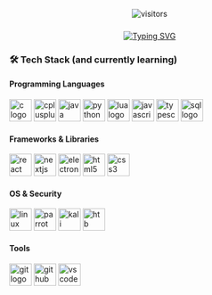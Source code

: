 <div align="center">
  
![visitors](https://komarev.com/ghpvc/?username=K1Dev-Core&color=blueviolet&style=flat-square)

</div>

###
<div align="center">

[![Typing SVG](https://readme-typing-svg.herokuapp.com?size=28&color=00FF00&center=true&vCenter=true&width=700&lines=Hi+%F0%9F%91%8B%2C+I'm+Kings+aka+Hex+%2F+K1GOD;Computer+Science+Student+at+Mahasarakham+University;Cybersecurity+Enthusiast+%F0%9F%94%90;CTF+Player+%F0%9F%9A%A7;Web+%26+Software+Developer+%F0%9F%92%BB)](https://git.io/typing-svg)

</div>

###


<h3 align="left">🛠 Tech Stack (and currently learning)</h3>

#### Programming Languages
<div align="left">
  <img src="https://cdn.jsdelivr.net/gh/devicons/devicon/icons/c/c-original.svg" height="40" alt="c logo" />
  <img src="https://cdn.jsdelivr.net/gh/devicons/devicon/icons/cplusplus/cplusplus-original.svg" height="40" alt="cplusplus logo" />
  <img src="https://cdn.jsdelivr.net/gh/devicons/devicon/icons/java/java-original.svg" height="40" alt="java logo" />
  <img src="https://cdn.jsdelivr.net/gh/devicons/devicon/icons/python/python-original.svg" height="40" alt="python logo" />
  <img src="https://cdn.jsdelivr.net/gh/devicons/devicon/icons/lua/lua-original.svg" height="40" alt="lua logo" />
  <img src="https://cdn.jsdelivr.net/gh/devicons/devicon/icons/javascript/javascript-original.svg" height="40" alt="javascript logo" />
  <img src="https://cdn.jsdelivr.net/gh/devicons/devicon/icons/typescript/typescript-original.svg" height="40" alt="typescript logo" />
  <img src="https://cdn.jsdelivr.net/gh/devicons/devicon/icons/mysql/mysql-original.svg" height="40" alt="sql logo" />
</div>

#### Frameworks & Libraries
<div align="left">
  <img src="https://cdn.jsdelivr.net/gh/devicons/devicon/icons/react/react-original.svg" height="40" alt="react logo" />
  <img src="https://cdn.jsdelivr.net/gh/devicons/devicon/icons/nextjs/nextjs-original.svg" height="40" alt="nextjs logo" />
  <img src="https://cdn.jsdelivr.net/gh/devicons/devicon/icons/electron/electron-original.svg" height="40" alt="electron logo" />
  <img src="https://cdn.jsdelivr.net/gh/devicons/devicon/icons/html5/html5-original.svg" height="40" alt="html5 logo" />
  <img src="https://cdn.jsdelivr.net/gh/devicons/devicon/icons/css3/css3-original.svg" height="40" alt="css3 logo" />
</div>

#### OS & Security
<div align="left">
  <img src="https://cdn.jsdelivr.net/gh/devicons/devicon/icons/linux/linux-original.svg" height="40" alt="linux logo" />
  <img src="https://img.icons8.com/color/48/parrot-security.png" height="40" alt="parrot os logo" />
    <img src="https://upload.wikimedia.org/wikipedia/commons/2/2b/Kali-dragon-icon.svg" height="40" alt="kali linux logo" />
  <img src="https://www.hackthebox.com/images/landingv3/mega-menu-logo-htb.svg" height="40" alt="htb logo" />
</div>

#### Tools
<div align="left">
  <img src="https://cdn.jsdelivr.net/gh/devicons/devicon/icons/git/git-original.svg" height="40" alt="git logo" />
  <img src="https://cdn.jsdelivr.net/gh/devicons/devicon/icons/github/github-original.svg" height="40" alt="github logo" />
  <img src="https://cdn.jsdelivr.net/gh/devicons/devicon/icons/vscode/vscode-original.svg" height="40" alt="vscode logo" />
</div>

